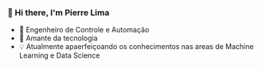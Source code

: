 ###   👋 Hi there, I'm Pierre Lima

<!--
**Pierrelimaa/PierreLimaa** is a ✨ _special_ ✨ repository because its `README.md` (this file) appears on your GitHub profile.
- 👯 I’m looking to collaborate on ...
- 🤔 I’m looking for help with ...
- 💬 Ask me about ...
- 📫 How to reach me: ...
- 😄 Pronouns: ...
- ⚡ Fun fact: ...
- 🔭 I’m currently working on ...
Here are some ideas to get you started:
-->

- 🌱 Engenheiro de Controle e Automação 
- 🔭 Amante da tecnologia
- 💡 Atualmente apaerfeiçoando os conhecimentos nas areas de  Machine Learning e Data Science

